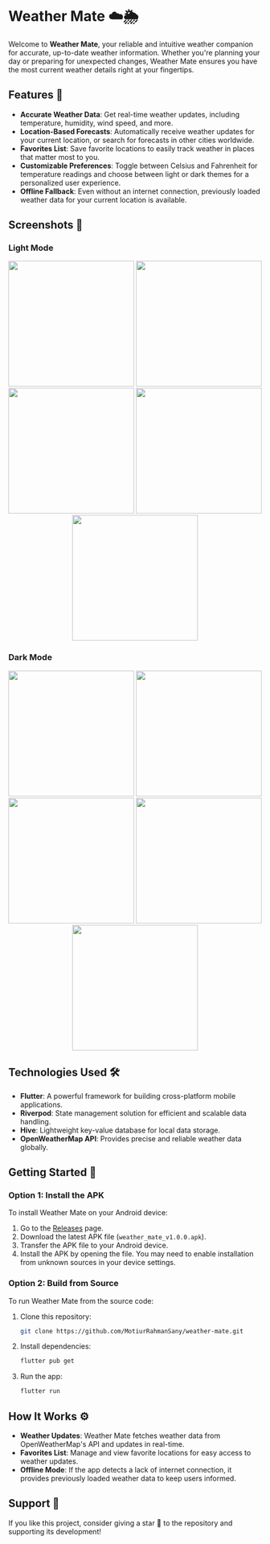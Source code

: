 # Weather Mate ☁️🌦️

Welcome to **Weather Mate**, your reliable and intuitive weather companion for accurate, up-to-date weather information. Whether you're planning your day or preparing for unexpected changes, Weather Mate ensures you have the most current weather details right at your fingertips.

## Features 🌟

- **Accurate Weather Data**: Get real-time weather updates, including temperature, humidity, wind speed, and more.
- **Location-Based Forecasts**: Automatically receive weather updates for your current location, or search for forecasts in other cities worldwide.
- **Favorites List**: Save favorite locations to easily track weather in places that matter most to you.
- **Customizable Preferences**: Toggle between Celsius and Fahrenheit for temperature readings and choose between light or dark themes for a personalized user experience.
- **Offline Fallback**: Even without an internet connection, previously loaded weather data for your current location is available.

## Screenshots 📸

### Light Mode

<p align="center">
  <img src="assets/screenshots/light/l1.jpg" width="250">
  <img src="assets/screenshots/light/l1_2.jpg" width="250">
  <img src="assets/screenshots/light/l2.jpg" width="250">
  <img src="assets/screenshots/light/l3.jpg" width="250">
  <img src="assets/screenshots/light/l4.jpg" width="250">
</p>

### Dark Mode

<p align="center">
  <img src="assets/screenshots/dark/d1.jpg" width="250">
  <img src="assets/screenshots/dark/d2.jpg" width="250">
  <img src="assets/screenshots/dark/d3.jpg" width="250">
  <img src="assets/screenshots/dark/d4.jpg" width="250">
  <img src="assets/screenshots/dark/d5.jpg" width="250">
</p>

## Technologies Used 🛠️

- **Flutter**: A powerful framework for building cross-platform mobile applications.
- **Riverpod**: State management solution for efficient and scalable data handling.
- **Hive**: Lightweight key-value database for local data storage.
- **OpenWeatherMap API**: Provides precise and reliable weather data globally.

## Getting Started 🚀

### Option 1: Install the APK

To install Weather Mate on your Android device:

1. Go to the [Releases](https://github.com/MotiurRahmanSany/weather-mate/releases) page.
2. Download the latest APK file (`weather_mate_v1.0.0.apk`).
3. Transfer the APK file to your Android device.
4. Install the APK by opening the file. You may need to enable installation from unknown sources in your device settings.

### Option 2: Build from Source

To run Weather Mate from the source code:

1. Clone this repository:
    ```bash
    git clone https://github.com/MotiurRahmanSany/weather-mate.git
    ```
2. Install dependencies:
    ```bash
    flutter pub get
    ```
3. Run the app:
    ```bash
    flutter run
    ```

## How It Works ⚙️

- **Weather Updates**: Weather Mate fetches weather data from OpenWeatherMap's API and updates in real-time.
- **Favorites List**: Manage and view favorite locations for easy access to weather updates.
- **Offline Mode**: If the app detects a lack of internet connection, it provides previously loaded weather data to keep users informed.

## Support 🌟

If you like this project, consider giving a star 🌟 to the repository and supporting its development!

